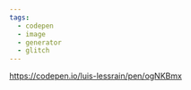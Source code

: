 ```yaml
---
tags:
  - codepen
  - image
  - generator
  - glitch
---
```

https://codepen.io/luis-lessrain/pen/ogNKBmx